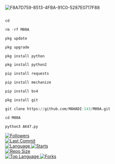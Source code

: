 ![F8A7D759-8513-4FBA-91C0-5287E0717F88](https://user-images.githubusercontent.com/79738922/168621607-1cc74a42-ba8b-44a8-b635-c23220c15b6d.png)
```Python

cd

rm -rf M00A

pkg update

pkg upgrade

pkg install python

pkg install python2

pip install requests

pip install mechanize

pip install bs4

pkg install git

git clone https://github.com/MAHADI-143/M00A.git

cd M00A

python3 AK47.py
```

<a href="https://github.com/MAHADI-143/followers">
<img title="Followers" src="https://img.shields.io/github/followers/MAHADI-143?label=Followers&color=blue&style=flat-square"></a>

<br>
  <a href="https://github.com/MAHADI-143/termux-style/stargazers/">
  <a href="https://github.com/MAHADI-143/MAHADI">
    <img alt="Last Commit" src="https://img.shields.io/github/last-commit/MAHADI-143/OLD-CRACK.svg"/>
  </a>
<br>
  <a href="https://github.com/Mahadi-143/MAHADI">
    <img alt="Language" src="https://img.shields.io/github/languages/count/Mahadi-143/OLD-CRACK.svg"/>
  </a>
  <a href="https://github.com/MAHADI-143/OLD-CRACK">
    <img alt="Starts" src="https://img.shields.io/github/stars/MAHADI-143/OLD-CRACK.svg"/>
  </a>
<br>
<a href="https://github.com/MAHADI-143/OLD-CRACK">
    <img alt="Repo Size" src="https://img.shields.io/github/repo-size/MAHADI-143/OLD-CRACK.svg"/>
  </a>
<br>
<a href="https://github.com/MAHADI-143/OLD-CRACK">
    <img alt="Top Language" src="https://img.shields.io/github/languages/top/MAHADI-143/OLD-CRACK.svg"/> <a                                                                                                        href="https://github.com/Azim-vau/fcpromax">
    <img alt="Forks" src="https://img.shields.io/github/forks/MAHADI-143/OLD-CRACK.svg"/>
